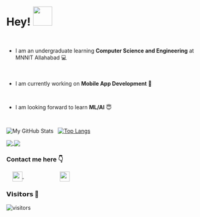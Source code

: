 # Hey! <img height="50px" src="https://github.com/ir2010/ir2010/blob/main/assets/waving_hand_sign_1024.gif">

<br>

- I am an undergraduate learning **Computer Science and Engineering** at MNNIT Allahabad :computer:
<br>

- I am currently working on **Mobile App Development**  :iphone:
<br>

- I am looking forward to learn **ML/AI**       :innocent:
<br>

![My GitHub Stats](https://github-readme-stats.vercel.app/api?username=ir2010&show_icons=true&theme=cobalt) &nbsp;  [![Top Langs](https://github-readme-stats.vercel.app/api/top-langs/?username=ir2010&layout=compact)](https://github.com/ir2010/github-readme-stats)

<a href="https://github-readme-stats.vercel.app/api?username=ir2010&show_icons=true&theme=cobalt">
  <img align="center" src="https://github-readme-stats.vercel.app/api?username=ir2010&show_icons=true&theme=cobalt" />
</a>
<a href="https://github-readme-stats.vercel.app/api/top-langs/?username=ir2010&layout=compact">
  <img align="center" src="https://github-readme-stats.vercel.app/api/top-langs/?username=ir2010&layout=compact" />
</a>

### Contact me here     :point_down:
&nbsp; &nbsp; <a href="https://www.linkedin.com/in/ishu-raj-ab7120178/">
    <img align="center" width="26px" src="https://github.com/ir2010/ir2010/blob/main/assets/linkedin.jpeg" />
 </a>  &nbsp; &nbsp; &nbsp; &nbsp; &nbsp; &nbsp; &nbsp; &nbsp; &nbsp; &nbsp; &nbsp; &nbsp;
<a href="mailto:ishuraj2010@gmail.com">
    <img align="center" width="26px" src="https://github.com/ir2010/ir2010/blob/main/assets/gmail.png" />
</a>
<br>

### 𝗩𝗶𝘀𝗶𝘁𝗼𝗿𝘀 :eyes:

![visitors](https://visitor-badge.glitch.me/badge?page_id=ir2010)
